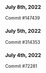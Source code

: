 ### July 8th, 2022

Commit #147439

### July 5th, 2022

Commit #314353


### July 4th, 2022

Commit #72281
